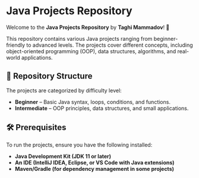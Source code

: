 # Java Projects Repository

Welcome to the **Java Projects Repository** by **Taghi Mammadov**! 🚀

This repository contains various Java projects ranging from beginner-friendly to advanced levels. The projects cover different concepts, including object-oriented programming (OOP), data structures, algorithms, and real-world applications.

## 📂 Repository Structure
The projects are categorized by difficulty level:
- **Beginner** – Basic Java syntax, loops, conditions, and functions.
- **Intermediate** – OOP principles, data structures, and small applications.

## 🛠 Prerequisites
To run the projects, ensure you have the following installed:
- **Java Development Kit (JDK 11 or later)**
- **An IDE (IntelliJ IDEA, Eclipse, or VS Code with Java extensions)**
- **Maven/Gradle (for dependency management in some projects)**
